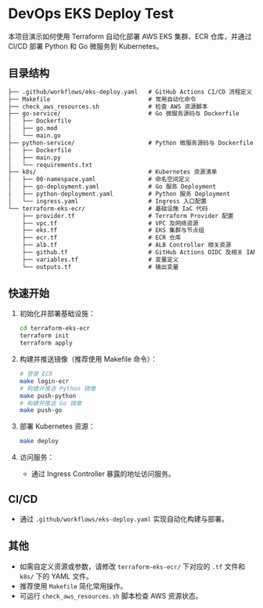 # DevOps EKS Deploy Test

本项目演示如何使用 Terraform 自动化部署 AWS EKS 集群、ECR 仓库，并通过 CI/CD 部署 Python 和 Go 微服务到 Kubernetes。

## 目录结构

```txt
├── .github/workflows/eks-deploy.yaml   # GitHub Actions CI/CD 流程定义
├── Makefile                            # 常用自动化命令
├── check_aws_resources.sh              # 检查 AWS 资源脚本
├── go-service/                         # Go 微服务源码与 Dockerfile
│   ├── Dockerfile
│   ├── go.mod
│   └── main.go
├── python-service/                     # Python 微服务源码与 Dockerfile
│   ├── Dockerfile
│   ├── main.py
│   └── requirements.txt
├── k8s/                                # Kubernetes 资源清单
│   ├── 00-namespace.yaml               # 命名空间定义
│   ├── go-deployment.yaml              # Go 服务 Deployment
│   ├── python-deployment.yaml          # Python 服务 Deployment
│   └── ingress.yaml                    # Ingress 入口配置
└── terraform-eks-ecr/                  # 基础设施 IaC 代码
    ├── provider.tf                     # Terraform Provider 配置
    ├── vpc.tf                          # VPC 及网络资源
    ├── eks.tf                          # EKS 集群与节点组
    ├── ecr.tf                          # ECR 仓库
    ├── alb.tf                          # ALB Controller 相关资源
    ├── github.tf                       # GitHub Actions OIDC 及相关 IAM
    ├── variables.tf                    # 变量定义
    └── outputs.tf                      # 输出变量
```

## 快速开始

1. 初始化并部署基础设施：

    ```bash
    cd terraform-eks-ecr
    terraform init
    terraform apply
    ```

2. 构建并推送镜像（推荐使用 Makefile 命令）：

    ```bash
    # 登录 ECR
    make login-ecr
    # 构建并推送 Python 镜像
    make push-python
    # 构建并推送 Go 镜像
    make push-go
    ```

3. 部署 Kubernetes 资源：

    ```bash
    make deploy
    ```

4. 访问服务：

    - 通过 Ingress Controller 暴露的地址访问服务。

## CI/CD

- 通过 `.github/workflows/eks-deploy.yaml` 实现自动化构建与部署。

## 其他

- 如需自定义资源或参数，请修改 `terraform-eks-ecr/` 下对应的 `.tf` 文件和 `k8s/` 下的 YAML 文件。
- 推荐使用 `Makefile` 简化常用操作。
- 可运行 `check_aws_resources.sh` 脚本检查 AWS 资源状态。
